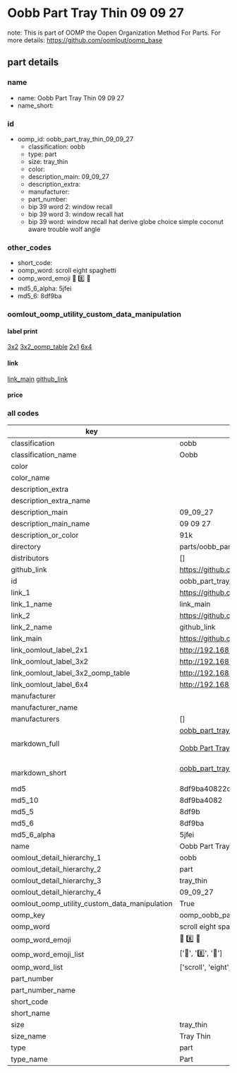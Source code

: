 # Oobb Part Tray Thin 09 09 27  

note: This is part of OOMP the Oopen Organization Method For Parts. For more details: https://github.com/oomlout/oomp_base

##  part details





### name
* name: Oobb Part Tray Thin 09 09 27
* name_short: 
### id
* oomp_id: oobb_part_tray_thin_09_09_27
  * classification: oobb
  * type: part
  * size: tray_thin
  * color: 
  * description_main: 09_09_27
  * description_extra: 
  * manufacturer: 
  * part_number: 
  * bip 39 word 2: window recall
  * bip 39 word 3: window recall hat
  * bip 39 word: window recall hat derive globe choice simple coconut aware trouble wolf angle

### other_codes
* short_code: 
* oomp_word: scroll eight spaghetti
* oomp_word_emoji :scroll: :eight: :spaghetti:
* md5_6_alpha: 5jfei
* md5_6: 8df9ba






### oomlout_oomp_utility_custom_data_manipulation
#### label print
[3x2](http://192.168.1.245:1112/?label=oomp%205jfei)
[3x2_oomp_table](http://192.168.1.107:1112/?label=oomp%205jfei)
[2x1](http://192.168.1.242:1112/?label=oomp%205jfei)
[6x4](http://192.168.1.55:1112/?label=oomp%205jfei)    

#### link

[link_main](https://github.com/oomlout/oomlout_oomp_current_version_messy/tree/main/parts/oobb_part_tray_thin_09_09_27) [github_link](https://github.com/oomlout/oomlout_oomp_part_src/tree/main/parts/oobb_part_tray_thin_09_09_27)                             

#### price







### all codes 
| key | value |  
| --- | --- |  
| classification | oobb |  
| classification_name | Oobb |  
| color |  |  
| color_name |  |  
| description_extra |  |  
| description_extra_name |  |  
| description_main | 09_09_27 |  
| description_main_name | 09 09 27 |  
| description_or_color | 91k |  
| directory | parts/oobb_part_tray_thin_09_09_27 |  
| distributors | [] |  
| github_link | https://github.com/oomlout/oomlout_oomp_part_src/tree/main/parts/oobb_part_tray_thin_09_09_27 |  
| id | oobb_part_tray_thin_09_09_27 |  
| link_1 | https://github.com/oomlout/oomlout_oomp_current_version_messy/tree/main/parts/oobb_part_tray_thin_09_09_27 |  
| link_1_name | link_main |  
| link_2 | https://github.com/oomlout/oomlout_oomp_part_src/tree/main/parts/oobb_part_tray_thin_09_09_27 |  
| link_2_name | github_link |  
| link_main | https://github.com/oomlout/oomlout_oomp_current_version_messy/tree/main/parts/oobb_part_tray_thin_09_09_27 |  
| link_oomlout_label_2x1 | http://192.168.1.242:1112/?label=oomp%205jfei |  
| link_oomlout_label_3x2 | http://192.168.1.245:1112/?label=oomp%205jfei |  
| link_oomlout_label_3x2_oomp_table | http://192.168.1.107:1112/?label=oomp%205jfei |  
| link_oomlout_label_6x4 | http://192.168.1.55:1112/?label=oomp%205jfei |  
| manufacturer |  |  
| manufacturer_name |  |  
| manufacturers | [] |  
| markdown_full | [oobb_part_tray_thin_09_09_27](https://github.com/oomlout/oomlout_oomp_current_version_messy/tree/main/parts/oobb_part_tray_thin_09_09_27)<br>[](https://github.com/oomlout/oomlout_oomp_current_version_messy/tree/main/parts/oobb_part_tray_thin_09_09_27)<br>[Oobb Part Tray Thin 09 09 27](https://github.com/oomlout/oomlout_oomp_current_version_messy/tree/main/parts/oobb_part_tray_thin_09_09_27)<br><br> |  
| markdown_short | [oobb_part_tray_thin_09_09_27](https://github.com/oomlout/oomlout_oomp_current_version_messy/tree/main/parts/oobb_part_tray_thin_09_09_27)<br><br> |  
| md5 | 8df9ba40822cf920a0b1a3b6d32cdfdb |  
| md5_10 | 8df9ba4082 |  
| md5_5 | 8df9b |  
| md5_6 | 8df9ba |  
| md5_6_alpha | 5jfei |  
| name | Oobb Part Tray Thin 09 09 27 |  
| oomlout_detail_hierarchy_1 | oobb |  
| oomlout_detail_hierarchy_2 | part |  
| oomlout_detail_hierarchy_3 | tray_thin |  
| oomlout_detail_hierarchy_4 | 09_09_27 |  
| oomlout_oomp_utility_custom_data_manipulation | True |  
| oomp_key | oomp_oobb_part_tray_thin_09_09_27 |  
| oomp_word | scroll eight spaghetti |  
| oomp_word_emoji | :scroll: :eight: :spaghetti: |  
| oomp_word_emoji_list | [':scroll:', ':eight:', ':spaghetti:'] |  
| oomp_word_list | ['scroll', 'eight', 'spaghetti'] |  
| part_number |  |  
| part_number_name |  |  
| short_code |  |  
| short_name |  |  
| size | tray_thin |  
| size_name | Tray Thin |  
| type | part |  
| type_name | Part |  
